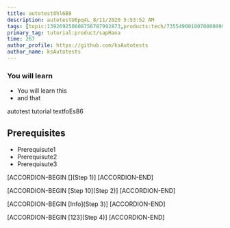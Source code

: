```yaml
---
title: autotest8hl6B8
description: autotestU6pq4L_8/11/2020 5:53:52 AM
tags: [topic:139269250608756787992873,products:tech/73554900100700000996,tutorial:experience/advanced]
primary_tag: tutorial:product/sapHana
time: 267
author_profile: https://github.com/ksAutotests
author_name: ksAutotests
---
```

### You will learn
- You will learn this
- and that

autotest tutorial textfoEs86

## Prerequisites
- Prerequisute1
- Prerequisute2
- Prerequisute3

[ACCORDION-BEGIN [](Step 1)]
[ACCORDION-END]

[ACCORDION-BEGIN [Step 10](Step 2)]
[ACCORDION-END]

[ACCORDION-BEGIN [Info](Step 3)]
[ACCORDION-END]

[ACCORDION-BEGIN [123](Step 4)]
[ACCORDION-END]

